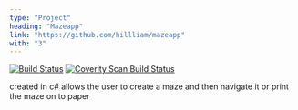 ```yaml
---
type: "Project"
heading: "Mazeapp"
link: "https://github.com/hillliam/mazeapp"
with: "3"
---
```


[![Build Status](https://travis-ci.org/hillliam/mazeapp.svg?branch=master)](https://travis-ci.org/hillliam/mazeapp)
<a href="https://scan.coverity.com/projects/hillliam-mazeapp">
  <img alt="Coverity Scan Build Status"
       src="https://scan.coverity.com/projects/6348/badge.svg"/>
</a>

created in c# allows the user to create a maze and then navigate it or print the maze on to paper
